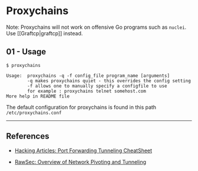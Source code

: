# Proxychains

Note: Proxychains will not work on offensive Go programs such as `nuclei`. Use [[Graftcp|graftcp]] instead. 

## 01 - Usage

```
$ proxychains

Usage:  proxychains -q -f config_file program_name [arguments] 
        -q makes proxychains quiet - this overrides the config setting 
        -f allows one to manually specify a configfile to use 
        for example : proxychains telnet somehost.com 
More help in README file
```

The default configuration for proxychains is found in this path `/etc/proxychains.conf`

---
## References

- [Hacking Articles: Port Forwarding Tunneling CheatSheet](https://www.hackingarticles.in/port-forwarding-tunnelling-cheatsheet/)

- [RawSec: Overview of Network Pivoting and Tunneling](https://blog.raw.pm/en/state-of-the-art-of-network-pivoting-in-2019/)